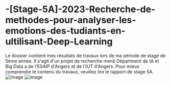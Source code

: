 # -[Stage-5A]-2023-Recherche-de-methodes-pour-analyser-les-emotions-des-tudiants-en-ultilisant-Deep-Learning
Le dossier contient mes résultats de travaux lors de ma période de stage de 5ème année. Il s'agit d'un projet de recherche mené Départment de IA et Big Data  a de l'ESAIP d'Angers et de l'IUT d'Angers. Pour mieux comprendre le contenu du travaux, veuillez lire le rapport de stage 5A.![image](https://github.com/Duy220599/-Stage-5A-2023-Recherche-de-m-thodes-pour-analyser-les-motions-des-tudiants-en-video/assets/68498827/02f76dcb-1fd3-4524-8449-4b05a6646131)
![image](https://github.com/Duy220599/-Stage-5A-2023-Recherche-de-m-thodes-pour-analyser-les-motions-des-tudiants-en-video/assets/68498827/277bb2d7-3e6a-448c-ae27-41b9df15aff9)

